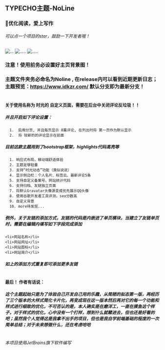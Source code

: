 # 
## TYPECHO主题-NoLine     
###  💬优化阅读，爱上写作
###### 可以点一个项目的star，鼓励一下开发者哦！
![...](https://cloud.idkzr.com/f/YWh1/mb.jpg)
 ![.....](https://img.shields.io/github/downloads/qine233/NoLine-Typecho-theme/total.svg?style=flat-square)
 ![.....](https://img.shields.io/github/v/release/qine233/NoLine-Typecho-theme.svg?style=flat-square)
### 注意！使用前务必设置好主页背景图！
### 主题文件夹务必命名为Noline , 在release内可以看到近期更新日志；主题预览：https://www.idkzr.com/   默认分支即为最新分支！
#
#### 关于使用名称为 时光的 自定义页面，需要在后台中关闭评论反垃圾！！
##### 并且开启如下评论设置：
      1.  启用分页, 并且每页显示 8篇评论, 在列出时将 第一页作为默认显示
      2.  将 较新的的评论显示在前面
##### 目前这款主题用到了bootstrap框架，highlights代码高亮等
      1. 响应式布局，移动端舒适体验
      2. 主题足够轻量
      3. 支持“时光动态”功能（类似说说）
      4. 显示侧边栏：个人名片、标签云、最新评论5条
      5. 支持自定义备案号、网站统计代码
      6. 支持归档、友链独立页面
      7. 将默认Gravatar头像源变成优先展示QQ头像
      8. 使用谷歌开发者工具评测，seo分数高
      9. 自定义背景
      10. more待发现...

##### 例外，关于友链的添加方式，友链的代码是内嵌进了单页模块，当建立了友链单页时，需要在编辑内填写如下字段完成添加
```
<li>网站名称</li>
<li>网站网址</li>
<li>网站图标</li>
<li>网站简介</li>
```
##### 如上的添加方式重复即可添加更多友链
# 
#### 最后！ 作者有话说：
##### 这个主题起始只是为了体验自己开发自己用的乐趣，从简陋的拟态第一版，再经历了三个版本的大样式简化卡片化，再变成现在这一版本然后再对它的每一个功能和样式进行细致的优化，不可否认的是，本人确实是在磨洋工，一直在摸鱼这个样子，对于样式的优化，心中没有一个打样，想到什么就鞣进去，但也还是好看的吧；虽然我个人觉得这是我拿不出手的项目，但也是我自学前端基础的程度的一次简单总结；对于未来想做什么，还在考虑哈哈
# 
###### 本项目使用JetBrains旗下软件编写
